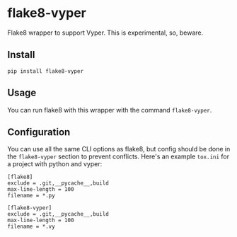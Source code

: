 # flake8-vyper

Flake8 wrapper to support Vyper.  This is experimental, so, beware.

## Install

    pip install flake8-vyper

## Usage

You can run flake8 with this wrapper with the command `flake8-vyper`.

## Configuration

You can use all the same CLI options as flake8, but config should be done in the `flake8-vyper`
section to prevent conflicts.  Here's an example `tox.ini` for a project with python and vyper:

    [flake8]
    exclude = .git,__pycache__,build
    max-line-length = 100
    filename = *.py

    [flake8-vyper]
    exclude = .git,__pycache__,build
    max-line-length = 100
    filename = *.vy
